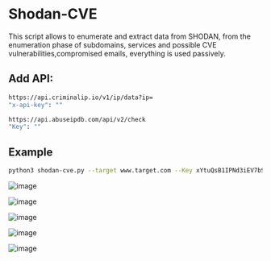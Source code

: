 # Shodan-CVE

This script allows to enumerate and extract data from SHODAN, from the enumeration phase of subdomains, services and possible CVE vulnerabilities,compromised emails, everything is used passively.

## Add API:

```sh
https://api.criminalip.io/v1/ip/data?ip=
"x-api-key": ""
```

```sh
https://api.abuseipdb.com/api/v2/check
"Key": ""
```

## Example

```sh
python3 shodan-cve.py --target www.target.com --Key xYtuQsB1IPNd3iEV7bSjVmHKUjPqPXpY
```
![image](https://user-images.githubusercontent.com/66162160/225937794-4b2a7606-d3a6-4e4c-a7b1-c3edc4c62a64.png)

![image](https://user-images.githubusercontent.com/66162160/225938088-d37bf45a-d579-4ff3-9514-21387e2e5d89.png)

![image](https://user-images.githubusercontent.com/66162160/225938184-2ea45575-21a0-4177-a7eb-2f64589b0d58.png)

![image](https://user-images.githubusercontent.com/66162160/225938376-f3c94c99-6dee-4885-9da3-449561514bcd.png)

![image](https://user-images.githubusercontent.com/66162160/225938388-0279c369-17c2-4da3-a4e4-348a4c29d4bf.png)
